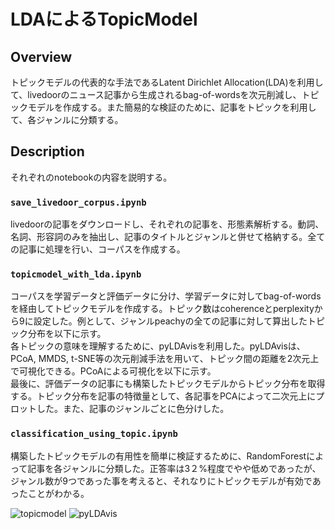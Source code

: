 # LDAによるTopicModel

## Overview
トピックモデルの代表的な手法であるLatent Dirichlet Allocation(LDA)を利用して、livedoorのニュース記事から生成されるbag-of-wordsを次元削減し、トピックモデルを作成する。また簡易的な検証のために、記事をトピックを利用して、各ジャンルに分類する。

## Description
それぞれのnotebookの内容を説明する。
### `save_livedoor_corpus.ipynb`
livedoorの記事をダウンロードし、それぞれの記事を、形態素解析する。動詞、名詞、形容詞のみを抽出し、記事のタイトルとジャンルと併せて格納する。全ての記事に処理を行い、コーパスを作成する。
### `topicmodel_with_lda.ipynb`
コーパスを学習データと評価データに分け、学習データに対してbag-of-wordsを経由してトピックモデルを作成する。トピック数はcoherenceとperplexityから9に設定した。例として、ジャンルpeachyの全ての記事に対して算出したトピック分布を以下に示す。  
各トピックの意味を理解するために、pyLDAvisを利用した。pyLDAvisは、PCoA, MMDS, t-SNE等の次元削減手法を用いて、トピック間の距離を2次元上で可視化できる。PCoAによる可視化を以下に示す。   
最後に、評価データの記事にも構築したトピックモデルからトピック分布を取得する。トピック分布を記事の特徴量として、各記事をPCAによって二次元上にプロットした。また、記事のジャンルごとに色分けした。
### `classification_using_topic.ipynb`
構築したトピックモデルの有用性を簡単に検証するために、RandomForestによって記事を各ジャンルに分類した。正答率は3２%程度でやや低めであったが、ジャンル数が9つであった事を考えると、それなりにトピックモデルが有効であったことがわかる。

![topicmodel](https://user-images.githubusercontent.com/55009777/105167211-c7f7f600-5b5b-11eb-8cfe-50a712c4edb3.png)
![pyLDAvis](https://user-images.githubusercontent.com/55009777/105167114-a434b000-5b5b-11eb-8b09-da6322eecd68.png)
